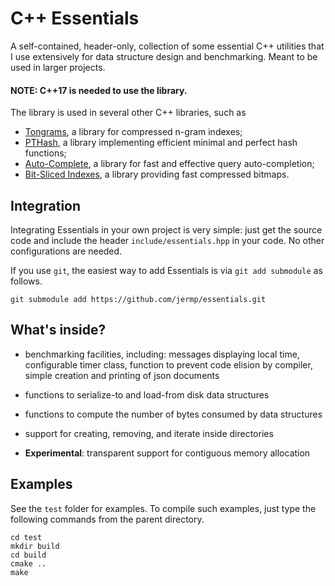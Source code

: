 C++ Essentials
==============

A self-contained, header-only, collection of some essential C++ utilities that I use extensively for data structure
design and benchmarking.
Meant to be used in larger projects.

#### NOTE: C++17 is needed to use the library.

The library is used in several other C++ libraries, such as

* [Tongrams](https://github.com/jermp/tongrams), a library for compressed n-gram indexes;
* [PTHash](https://github.com/jermp/pthash), a library implementing efficient minimal and perfect hash functions;
* [Auto-Complete](https://github.com/jermp/autocomplete), a library for fast and effective query auto-completion;
* [Bit-Sliced Indexes](https://github.com/jermp/s_indexes), a library providing fast compressed bitmaps.

Integration
-----------

Integrating Essentials in your own project is very simple: just get the source code
and include the header `include/essentials.hpp` in your code.
No other configurations are needed.

If you use `git`, the easiest way to add Essentials is via `git add submodule` as follows.

	git submodule add https://github.com/jermp/essentials.git

What's inside?
--------------

* benchmarking facilities, including: messages displaying local time,
  configurable timer class, function to prevent code elision by compiler,
  simple creation and printing of json documents
* functions to serialize-to and load-from disk data structures
* functions to compute the number of bytes consumed by data structures
* support for creating, removing, and iterate inside directories

* **Experimental**: transparent support for contiguous memory allocation

Examples
--------

See the `test` folder for examples.
To compile such examples, just type the following commands from the parent directory.

    cd test
    mkdir build
    cd build
	cmake ..
	make
